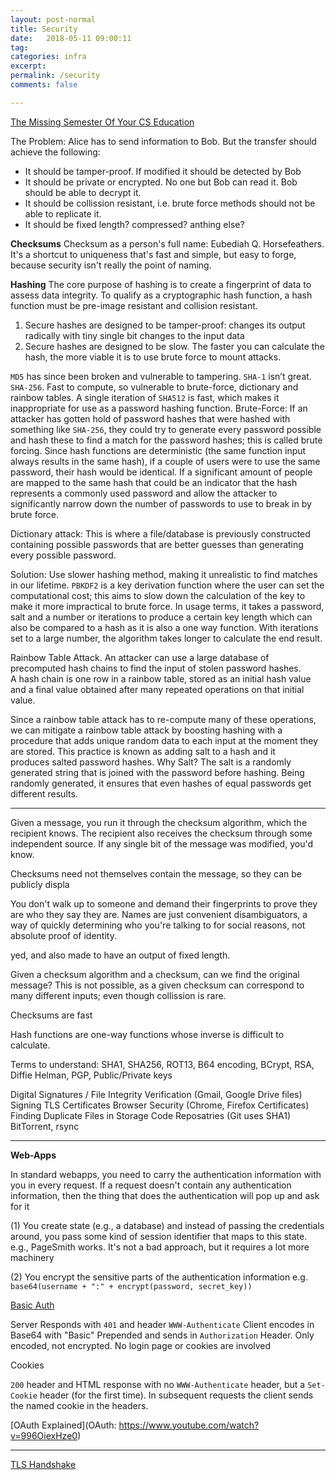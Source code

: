 ```yaml
---
layout: post-normal
title: Security
date:   2018-05-11 09:00:11
tag: 
categories: infra
excerpt: 
permalink: /security
comments: false

---
```


[The Missing Semester Of Your CS Education](https://missing.csail.mit.edu/2020/security/)

The Problem: Alice has to send information to Bob. But the transfer should achieve the following:
* It should be tamper-proof. If modified it should be detected by Bob
* It should be private or encrypted. No one but Bob can read it. Bob should be able to decrypt it.
* It should be collission resistant, i.e. brute force methods should not be able to replicate it.
* It should be fixed length? compressed? anthing else?

**Checksums** Checksum as a person's full name: Eubediah Q. Horsefeathers. It's a shortcut to uniqueness that's fast and simple, but easy to forge, because security isn't really the point of naming. 


**Hashing** The core purpose of hashing is to create a fingerprint of data to assess data integrity. To qualify as a cryptographic hash function, a hash function must be pre-image resistant and collision resistant.

1. Secure hashes are designed to be tamper-proof: changes its output radically with tiny single bit changes to the input data
2. Secure hashes are designed to be slow. The faster you can calculate the hash, the more viable it is to use brute force to mount attacks.




`MD5` has since been broken and vulnerable to tampering. `SHA-1` isn’t great. `SHA-256`. Fast to compute, so vulnerable to brute-force, dictionary and rainbow tables. A single iteration of `SHA512` is fast, which makes it inappropriate for use as a password hashing function. Brute-Force: If an attacker has gotten hold of password hashes that were hashed with something like `SHA-256`, they could try to generate every password possible and hash these to find a match for the password hashes; this is called brute forcing. Since hash functions are deterministic (the same function input always results in the same hash), if a couple of users were to use the same password, their hash would be identical. If a significant amount of people are mapped to the same hash that could be an indicator that the hash represents a commonly used password and allow the attacker to significantly narrow down the number of passwords to use to break in by brute force.

Dictionary attack: This is where a file/database is previously constructed containing possible passwords that are better guesses than generating every possible password. 

Solution: Use slower hashing method, making it unrealistic to find matches in our lifetime. `PBKDF2` is a key derivation function where the user can set the computational cost; this aims to slow down the calculation of the key to make it more impractical to brute force. In usage terms, it takes a password, salt and a number or iterations to produce a certain key length which can also be compared to a hash as it is also a one way function. With iterations set to a large number, the algorithm takes longer to calculate the end result. 

Rainbow Table Attack. An attacker can use a large database of precomputed hash chains to find the input of stolen password hashes. A hash chain is one row in a rainbow table, stored as an initial hash value and a final value obtained after many repeated operations on that initial value. 

Since a rainbow table attack has to re-compute many of these operations, we can mitigate a rainbow table attack by boosting hashing with a procedure that adds unique random data to each input at the moment they are stored. This practice is known as adding salt to a hash and it produces salted password hashes. Why Salt? The salt is a randomly generated string that is joined with the password before hashing. Being randomly generated, it ensures that even hashes of equal passwords get different results.





----



Given a message, you run it through the checksum algorithm, which the recipient knows. The recipient also receives the checksum through some independent source. If any single bit of the message was modified, you'd know. 

Checksums need not themselves contain the message, so they can be publicly displa

You don't walk up to someone and demand their fingerprints to prove they are who they say they are. Names are just convenient disambiguators, a way of quickly determining who you're talking to for social reasons, not absolute proof of identity. 


yed, and also made to have an output of fixed length. 

Given a checksum algorithm and a checksum, can we find the original message? This is not possible, as a given checksum can correspond to many different inputs; even though collission is rare.

Checksums are fast

Hash functions are one-way functions whose inverse is difficult to calculate.  



Terms to understand: SHA1, SHA256, ROT13, B64 encoding, BCrypt, RSA, Diffie Helman, PGP, Public/Private keys

Digital Signatures / File Integrity Verification (Gmail, Google Drive files)
Signing TLS Certificates
Browser Security (Chrome, Firefox Certificates)
Finding Duplicate Files in Storage
Code Reposatries (Git uses SHA1)
BitTorrent, rsync


----
**Web-Apps**

In standard webapps, you need to carry the authentication information with you in every request. If a request doesn't contain any authentication information, then the thing that does the authentication will pop up and ask for it

(1) You create state (e.g., a database) and instead of passing the credentials around, you pass some kind of session identifier that maps to this state. e.g., PageSmith works. It's not a bad approach, but it requires a lot more machinery

(2) You encrypt the sensitive parts of the authentication information e.g.  ```base64(username + ":" + encrypt(password, secret_key))```



[Basic Auth](https://en.wikipedia.org/wiki/Basic_access_authentication)

Server Responds with `401` and header `WWW-Authenticate`
Client encodes in Base64 with "Basic" Prepended and sends in `Authorization` Header. Only encoded, not encrypted. No login page or cookies are involved

Cookies

`200` header and HTML response with no `WWW-Authenticate` header, but a `Set-Cookie` header (for the first time). In subsequent requests the client sends the named cookie in the headers.


[OAuth Explained](OAuth: https://www.youtube.com/watch?v=996OiexHze0)

----


[TLS Handshake](https://www.cloudflare.com/en-gb/learning/ssl/what-happens-in-a-tls-handshake/)
